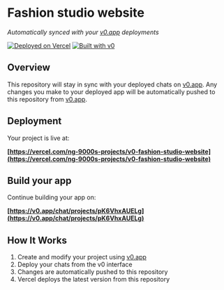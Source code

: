 # Fashion studio website

*Automatically synced with your [v0.app](https://v0.app) deployments*

[![Deployed on Vercel](https://img.shields.io/badge/Deployed%20on-Vercel-black?style=for-the-badge&logo=vercel)](https://vercel.com/ng-9000s-projects/v0-fashion-studio-website)
[![Built with v0](https://img.shields.io/badge/Built%20with-v0.app-black?style=for-the-badge)](https://v0.app/chat/projects/pK6VhxAUELg)

## Overview

This repository will stay in sync with your deployed chats on [v0.app](https://v0.app).
Any changes you make to your deployed app will be automatically pushed to this repository from [v0.app](https://v0.app).

## Deployment

Your project is live at:

**[https://vercel.com/ng-9000s-projects/v0-fashion-studio-website](https://vercel.com/ng-9000s-projects/v0-fashion-studio-website)**

## Build your app

Continue building your app on:

**[https://v0.app/chat/projects/pK6VhxAUELg](https://v0.app/chat/projects/pK6VhxAUELg)**

## How It Works

1. Create and modify your project using [v0.app](https://v0.app)
2. Deploy your chats from the v0 interface
3. Changes are automatically pushed to this repository
4. Vercel deploys the latest version from this repository